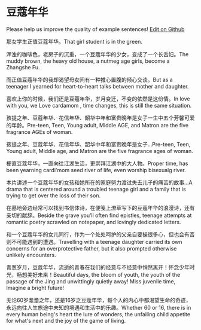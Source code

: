 # 豆蔻年华

Please help us improve the quality of example sentences! [Edit on Github](https://github.com/jiyushe/jiyu-example-sentence-source/blob/main/chinese/doukounianhua.md)

<p><span class="chinese">那女学生正值豆蔻年华。</span><span class="english">That girl student is in the green.</span></p>

<p><span class="chinese">浑浊的咖啡色，老房子的沉重，一个豆蔻年华的少女，变成了一个长舌妇。</span><span class="english">The muddy brown, the heavy old house, a nutmeg age girls, become a Zhangshe Fu.</span></p>

<p><span class="chinese">而正值豆蔻年华的我却渴望母女间有一种推心置腹的倾心交谈。</span><span class="english">But as a teenager I yearned for heart-to-heart talks between mother and daughter.</span></p>

<p><span class="chinese">喜欢上你的时候，我们还是豆蔻年华，岁月变迁，不变的依然是这份情。</span><span class="english">In love with you, we Love cardamom , time changes, this is still the same situation.</span></p>

<p><span class="chinese">孩提之年、豆蔻年华、花信年华、韶华中年和富贵晚年是女子一生中五个芳馨可爱的年龄。</span><span class="english">Pre-teen, Teen, Young adult, Middle AGE, and Matron are the five fragrance AGEs of woman.</span></p>

<p><span class="chinese">孩提之年、豆蔻年华、花信年华、韶华中年和富贵晚年是女子…</span><span class="english">Pre-teen, Teen, Young adult, Middle age, and Matron are the five fragrance ages of woman.</span></p>

<p><span class="chinese">梗直豆蔻年华，一直向往江湖生活，更崇拜江湖中的大人物。</span><span class="english">Proper time, has been yearning cardi'mom seed river of life, even worship bisexualg river.</span></p>

<p><span class="chinese">本片讲述一个豆蔻年华的女孩和她所在的家庭努力渡过失去儿子的痛苦的故事…</span><span class="english">A drama that is centered around a troubled teenage girl and a family that is trying to get over the loss of their son.</span></p>

<p><span class="chinese">在墓地旁边经常可以找到书信体诗，在便笺上潦草写下的豆蔻年华的浪漫诗，还有亲切的献辞。</span><span class="english">Beside the grave you’ll often find epistles, teenage attempts at romantic poetry scrawled on notepaper, and lovingly dedicated letters.</span></p>

<p><span class="chinese">和一个豆蔻年华的女儿同行，作为一个处处呵护的父亲自要操很多心，但也会有否则不可能遇到的遭遇。</span><span class="english">Travelling with a teenage daughter carried its own concerns for an overprotective father, but it also prompted otherwise unlikely encounters.</span></p>

<p><span class="chinese">青葱岁月，豆蔻年华，流逝的青春在我们的经意与不经意中悄然离开！怀念少年时光，畅想美好未来！</span><span class="english">Beautiful days, the bloom of youth, the youth of the passage of the Jing and unwittingly quietly away! Miss juvenile time, Imagine a bright future!</span></p>

<p><span class="chinese">无论60岁耄耋之年，还是16岁之豆蔻年华，每个人的内心中都渴望生命的奇迹，永远向往人生旅途中未知的境遇和生活中的乐趣。</span><span class="english">Whether 60 or 16, there is in every human being's heart the lure of wonders, the unfailing child appetite for what's next and the joy of the game of living.</span></p>

